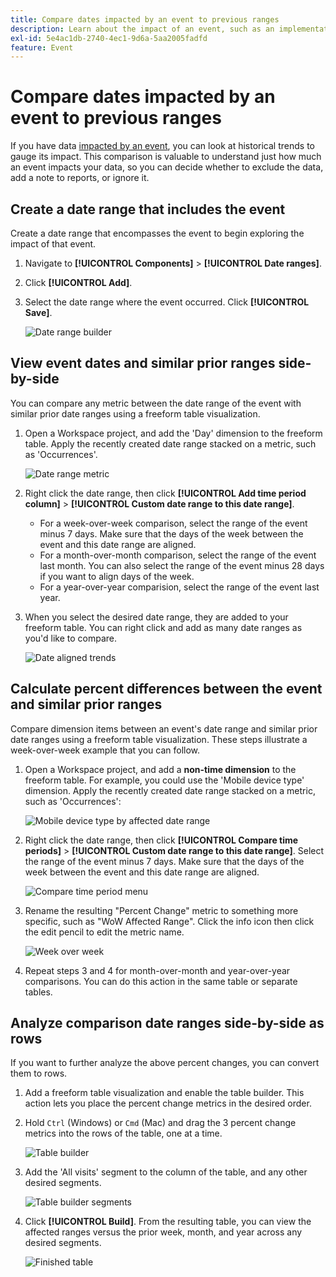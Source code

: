 ```yaml
---
title: Compare dates impacted by an event to previous ranges
description: Learn about the impact of an event, such as an implementation issue or outage, by comparing it to previous trends.
exl-id: 5e4ac1db-2740-4ec1-9d6a-5aa2005fadfd
feature: Event
---
```

# Compare dates impacted by an event to previous ranges

If you have data [impacted by an event](overview.md), you can look at historical trends to gauge its impact. This comparison is valuable to understand just how much an event impacts your data, so you can decide whether to exclude the data, add a note to reports, or ignore it.

## Create a date range that includes the event

Create a date range that encompasses the event to begin exploring the impact of that event.

1. Navigate to **[!UICONTROL Components]** > **[!UICONTROL Date ranges]**.
2. Click **[!UICONTROL Add]**.
3. Select the date range where the event occurred. Click **[!UICONTROL Save]**.

   ![Date range builder](assets/date_range_builder.png)

## View event dates and similar prior ranges side-by-side

You can compare any metric between the date range of the event with similar prior date ranges using a freeform table visualization.

1. Open a Workspace project, and add the 'Day' dimension to the freeform table. Apply the recently created date range stacked on a metric, such as 'Occurrences'.

   ![Date range metric](assets/date_range_metric.png)

2. Right click the date range, then click **[!UICONTROL Add time period column]** > **[!UICONTROL Custom date range to this date range]**.
   * For a week-over-week comparison, select the range of the event minus 7 days. Make sure that the days of the week between the event and this date range are aligned.
   * For a month-over-month comparison, select the range of the event last month. You can also select the range of the event minus 28 days if you want to align days of the week.
   * For a year-over-year comparision, select the range of the event last year.
3. When you select the desired date range, they are added to your freeform table. You can right click and add as many date ranges as you'd like to compare.

   ![Date aligned trends](assets/date_aligned_trends.png)

## Calculate percent differences between the event and similar prior ranges

Compare dimension items between an event's date range and similar prior date ranges using a freeform table visualization. These steps illustrate a week-over-week example that you can follow.

1. Open a Workspace project, and add a **non-time dimension** to the freeform table. For example, you could use the 'Mobile device type' dimension. Apply the recently created date range stacked on a metric, such as 'Occurrences':

   ![Mobile device type by affected date range](assets/mobile_device_type.png)

2. Right click the date range, then click **[!UICONTROL Compare time periods]** > **[!UICONTROL Custom date range to this date range]**. Select the range of the event minus 7 days. Make sure that the days of the week between the event and this date range are aligned.

   ![Compare time period menu](assets/compare_time_custom.png)

3. Rename the resulting "Percent Change" metric to something more specific, such as "WoW Affected Range". Click the info icon then click the edit pencil to edit the metric name.

   ![Week over week](assets/wow_affected_range.png)

4. Repeat steps 3 and 4 for month-over-month and year-over-year comparisons. You can do this action in the same table or separate tables.

## Analyze comparison date ranges side-by-side as rows

If you want to further analyze the above percent changes, you can convert them to rows.

1. Add a freeform table visualization and enable the table builder. This action lets you place the percent change metrics in the desired order.
2. Hold `Ctrl` (Windows) or `Cmd` (Mac) and drag the 3 percent change metrics into the rows of the table, one at a time.

   ![Table builder](assets/table_builder.png)

3. Add the 'All visits' segment to the column of the table, and any other desired segments.

   ![Table builder segments](assets/table_builder_segments.png)

4. Click **[!UICONTROL Build]**. From the resulting table, you can view the affected ranges versus the prior week, month, and year across any desired segments.

   ![Finished table](assets/table_builder_finished.png)
